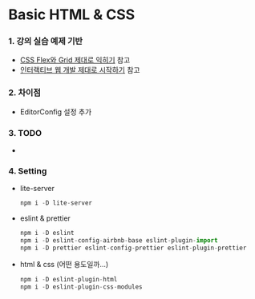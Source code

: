 # Basic HTML & CSS

### 1. 강의 실습 예제 기반

* [CSS Flex와 Grid 제대로 익히기](https://www.inflearn.com/course/css-flex-grid-%EC%A0%9C%EB%8C%80%EB%A1%9C-%EC%9D%B5%ED%9E%88%EA%B8%B0 "CSS Flex와 Grid 제대로 익히기") 참고
* [인터랙티브 웹 개발 제대로 시작하기](https://www.inflearn.com/course/interactive_web "인터랙티브 웹 개발 제대로 시작하기") 참고

### 2. 차이점

* EditorConfig 설정 추가

### 3. TODO

*

### 4. Setting

* lite-server

    ``` javascript
    npm i -D lite-server
    ```

* eslint & prettier

    ``` javascript
    npm i -D eslint
    npm i -D eslint-config-airbnb-base eslint-plugin-import
    npm i -D prettier eslint-config-prettier eslint-plugin-prettier
    ```

* html & css (어떤 용도일까...)

    ``` javascript
    npm i -D eslint-plugin-html
    npm i -D eslint-plugin-css-modules
    ```
